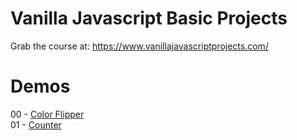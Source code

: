 # Vanilla Javascript Basic Projects

Grab the course at: https://www.vanillajavascriptprojects.com/


# Demos
00 - [Color Flipper](https://nervous-bohr-abe484.netlify.app) <br>
01 - [Counter](https://thirsty-nobel-f30026.netlify.app/)

